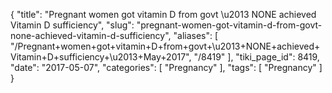 {
    "title": "Pregnant women got vitamin D from govt \u2013 NONE achieved Vitamin D sufficiency",
    "slug": "pregnant-women-got-vitamin-d-from-govt-none-achieved-vitamin-d-sufficiency",
    "aliases": [
        "/Pregnant+women+got+vitamin+D+from+govt+\u2013+NONE+achieved+Vitamin+D+sufficiency+\u2013+May+2017",
        "/8419"
    ],
    "tiki_page_id": 8419,
    "date": "2017-05-07",
    "categories": [
        "Pregnancy"
    ],
    "tags": [
        "Pregnancy"
    ]
}